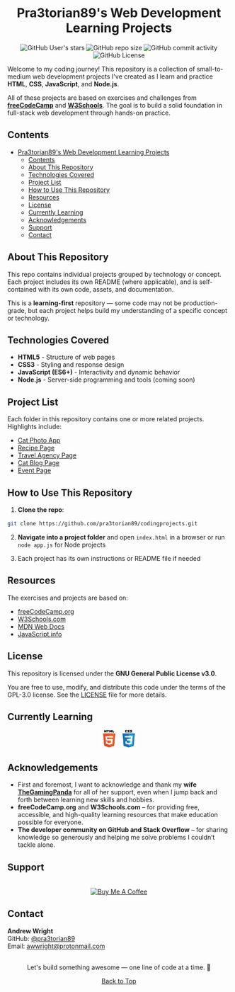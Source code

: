 <div align="center">

# Pra3torian89's Web Development Learning Projects

![GitHub User's stars](https://img.shields.io/github/stars/pra3torian89)
![GitHub repo size](https://img.shields.io/github/repo-size/pra3torian89/codingprojects)
![GitHub commit activity](https://img.shields.io/github/commit-activity/w/pra3torian89/codingprojects)
![GitHub License](https://img.shields.io/github/license/pra3torian89/codingprojects)


</div>

Welcome to my coding journey! This repository is a collection of small-to-medium web development projects I've created as I learn and practice **HTML**, **CSS**, **JavaScript**, and **Node.js**.

All of these projects are based on exercises and challenges from **[freeCodeCamp](https://www.freecodecamp.org/)** and **[W3Schools](https://www.w3schools.com/)**. The goal is to build a solid foundation in full-stack web development through hands-on practice.

## Contents
- [Pra3torian89's Web Development Learning Projects](#pra3torian89s-web-development-learning-projects)
  - [Contents](#contents)
  - [About This Repository](#about-this-repository)
  - [Technologies Covered](#technologies-covered)
  - [Project List](#project-list)
  - [How to Use This Repository](#how-to-use-this-repository)
  - [Resources](#resources)
  - [License](#license)
  - [Currently Learning](#currently-learning)
  - [Acknowledgements](#acknowledgements)
  - [Support](#support)
  - [Contact](#contact)

## About This Repository

This repo contains individual projects grouped by technology or concept. Each project includes its own README (where applicable), and is self-contained with its own code, assets, and documentation.

This is a **learning-first** repository — some code may not be production-grade, but each project helps build my understanding of a specific concept or technology.

## Technologies Covered

- **HTML5** - Structure of web pages
- **CSS3** - Styling and response design
- **JavaScript (ES6+)** - Interactivity and dynamic behavior
- **Node.js** - Server-side programming and tools (coming soon)

## Project List

Each folder in this repository contains one or more related projects. Highlights include:
- [Cat Photo App](catphotoapp)
- [Recipe Page](beefstroganoff)
- [Travel Agency Page](wanderlux)
- [Cat Blog Page](cat-blog-page)
- [Event Page](cod-event-page)

## How to Use This Repository

1. **Clone the repo**:
```bash
git clone https://github.com/pra3torian89/codingprojects.git
```

2. **Navigate into a project folder** and open `index.html` in a browser or run `node app.js` for Node projects

3. Each project has its own instructions or README file if needed

## Resources

The exercises and projects are based on:

- [freeCodeCamp.org](https://www.freecodecamp.org/)
- [W3Schools.com](https://www.w3schools.com/)
- [MDN Web Docs](https://developer.mozilla.org/en-US/)
- [JavaScript.info](https://javascript.info/)

## License

This repository is licensed under the **GNU General Public License v3.0**.

You are free to use, modify, and distribute this code under the terms of the GPL-3.0 license. See the [LICENSE](license) file for more details.
 
 ## Currently Learning
 <p align="center"> <a href="https://www.w3.org/html/" target="_blank" rel="noreferrer"><img src="https://raw.githubusercontent.com/devicons/devicon/master/icons/html5/html5-original-wordmark.svg" alt="html5" width="40" height="40"/></a> <a href="https://www.w3schools.com/css/" target="_blank" rel="noreferrer"> <img src="https://raw.githubusercontent.com/devicons/devicon/master/icons/css3/css3-original-wordmark.svg" alt="css3" width="40" height="40"/></a></p>
 
 ## Acknowledgements

- First and foremost, I want to acknowledge and thank my **wife [TheGamingPanda](https://github.com/Alyrw11)** for all of her support, even when I jump back and forth between learning new skills and hobbies.
- **freeCodeCamp.org** and **W3Schools.com** – for providing free, accessible, and high-quality learning resources that make education possible for everyone.
- **The developer community on GitHub and Stack Overflow** – for sharing knowledge so generously and helping me solve problems I couldn’t tackle alone.

## Support
<br>
<div align="center">
<a href="https://www.buymeacoffee.com/KingItchy" target="_blank"><img src="https://cdn.buymeacoffee.com/buttons/v2/default-orange.png" alt="Buy Me A Coffee" height="41" width="174"></a>
</div>

## Contact

**Andrew Wright**<br>
GitHub: [@pra3torian89](https://github.com/pra3torian89)<br>
Email: awwright@protonmail.com

<br>
<div align="center">
Let's build something awesome — one line of code at a time. 🚀<br>

[Back to Top](#pra3torian89s-web-development-learning-projects)
</div>
